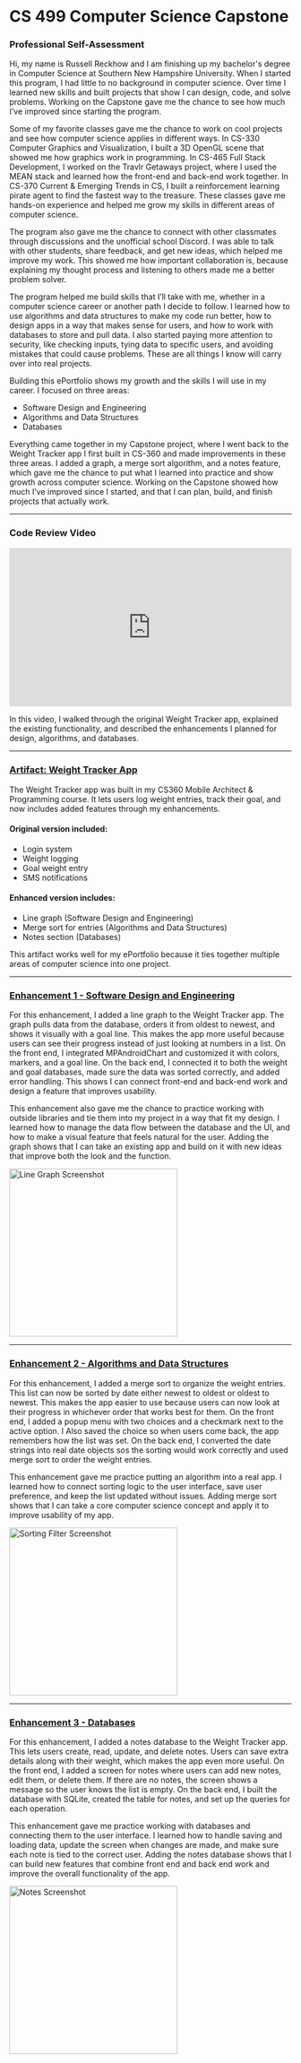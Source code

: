 # CS 499 Computer Science Capstone

### Professional Self-Assessment
Hi, my name is Russell Reckhow and I am finishing up my bachelor's degree in Computer Science at Southern New Hampshire University. When I started this program, I had little to no background in computer science. Over time I learned new skills and built projects that show I can design, code, and solve problems. Working on the Capstone gave me the chance to see how much I’ve improved since starting the program.

Some of my favorite classes gave me the chance to work on cool projects and see how computer science applies in different ways. In CS-330 Computer Graphics and Visualization, I built a 3D OpenGL scene that showed me how graphics work in programming. In CS-465 Full Stack Development, I worked on the Travlr Getaways project, where I used the MEAN stack and learned how the front-end and back-end work together. In CS-370 Current & Emerging Trends in CS, I built a reinforcement learning pirate agent to find the fastest way to the treasure. These classes gave me hands-on experience and helped me grow my skills in different areas of computer science.

The program also gave me the chance to connect with other classmates through discussions and the unofficial school Discord. I was able to talk with other students, share feedback, and get new ideas, which helped me improve my work. This showed me how important collaboration is, because explaining my thought process and listening to others made me a better problem solver.

The program helped me build skills that I’ll take with me, whether in a computer science career or another path I decide to follow. I learned how to use algorithms and data structures to make my code run better, how to design apps in a way that makes sense for users, and how to work with databases to store and pull data. I also started paying more attention to security, like checking inputs, tying data to specific users, and avoiding mistakes that could cause problems. These are all things I know will carry over into real projects.

Building this ePortfolio shows my growth and the skills I will use in my career. I focused on three areas:
- Software Design and Engineering
- Algorithms and Data Structures
- Databases

Everything came together in my Capstone project, where I went back to the Weight Tracker app I first built in CS-360 and made improvements in these three areas. I added a graph, a merge sort algorithm, and a notes feature, which gave me the chance to put what I learned into practice and show growth across computer science. Working on the Capstone showed how much I’ve improved since I started, and that I can plan, build, and finish projects that actually work.

---

### Code Review Video
<div class="video">
  <iframe
    src="https://www.youtube.com/embed/mLdLV2cGZS4"
    title="Code Review Video"
    loading="lazy"
    allow="accelerometer; autoplay; clipboard-write; encrypted-media; gyroscope; picture-in-picture; web-share"
    allowfullscreen></iframe>
</div>

<style>
.video { position: relative; padding-bottom: 56.25%; height: 0; overflow: hidden; max-width: 100%; }
.video iframe { position: absolute; top: 0; left: 0; width: 100%; height: 100%; border: 0; }
</style>

In this video, I walked through the original Weight Tracker app, explained the existing functionality, and described the enhancements I planned for design, algorithms, and databases.

---

### [Artifact: Weight Tracker App](https://github.com/Russrecker/CS-499-Computer-Science-Capstone/tree/main/Artifact-Weight-Tracker)
The Weight Tracker app was built in my CS360 Mobile Architect & Programming course. It lets users log weight entries, track their goal, and now includes added features through my enhancements.

#### Original version included:
- Login system
- Weight logging
- Goal weight entry
- SMS notifications

#### Enhanced version includes:
- Line graph (Software Design and Engineering)
- Merge sort for entries (Algorithms and Data Structures)
- Notes section (Databases)

This artifact works well for my ePortfolio because it ties together multiple areas of computer science into one project.

---

### [Enhancement 1 - Software Design and Engineering](https://github.com/Russrecker/CS-499-Computer-Science-Capstone/tree/main/Artifact-Weight-Tracker/Enhancement%201%20-%20Software%20Design%20and%20Engineering)
For this enhancement, I added a line graph to the Weight Tracker app. The graph pulls data from the database, orders it from oldest to newest, and shows it visually with a goal line. This makes the app more useful because users can see their progress instead of just looking at numbers in a list. On the front end, I integrated MPAndroidChart and customized it with colors, markers, and a goal line. On the back end, I connected it to both the weight and goal databases, made sure the data was sorted correctly, and added error handling. This shows I can connect front-end and back-end work and design a feature that improves usability.

This enhancement also gave me the chance to practice working with outside libraries and tie them into my project in a way that fit my design. I learned how to manage the data flow between the database and the UI, and how to make a visual feature that feels natural for the user. Adding the graph shows that I can take an existing app and build on it with new ideas that improve both the look and the function.

<img src="https://raw.githubusercontent.com/Russrecker/CS-499-Computer-Science-Capstone/main/Artifact-Weight-Tracker/Enhancement%201%20-%20Software%20Design%20and%20Engineering/assets/Line%20Graph.png" alt="Line Graph Screenshot" width="300">

---

### [Enhancement 2 - Algorithms and Data Structures](https://github.com/Russrecker/CS-499-Computer-Science-Capstone/tree/main/Artifact-Weight-Tracker/Enhancement%202%20-%20Algorithms%20and%20Data%20Structures)
For this enhancement, I added a merge sort to organize the weight entries. This list can now be sorted by date either newest to oldest or oldest to newest. This makes the app easier to use because users can now look at their progress in whichever order that works best for them. On the front end, I added a popup menu with two choices and a checkmark next to the active option. I Also saved the choice so when users come back, the app remembers how the list was set. On the back end, I converted the date strings into real date objects sos the sorting would work correctly and used merge sort to order the weight entries.

This enhancement gave me practice putting an algorithm into a real app. I learned how to connect sorting logic to the user interface, save user preference, and keep the list updated without issues. Adding merge sort shows that I can take a core computer science concept and apply it to improve usability of my app.

<img src="https://raw.githubusercontent.com/Russrecker/CS-499-Computer-Science-Capstone/main/Artifact-Weight-Tracker/Enhancement%202%20-%20Algorithms%20and%20Data%20Structures/assets/Merge%20Sort.png" alt="Sorting Filter Screenshot" width="300">

---

### [Enhancement 3 - Databases](https://github.com/Russrecker/CS-499-Computer-Science-Capstone/tree/main/Artifact-Weight-Tracker/Enhancement%203%20-%20Databases)
For this enhancement, I added a notes database to the Weight Tracker app. This lets users create, read, update, and delete notes. Users can save extra details along with their weight, which makes the app even more useful. On the front end, I added a screen for notes where users can add new notes, edit them, or delete them. If there are no notes, the screen shows a message so the user knows the list is empty. On the back end, I built the database with SQLite, created the table for notes, and set up the queries for each operation.

This enhancement gave me practice working with databases and connecting them to the user interface. I learned how to handle saving and loading data, update the screen when changes are made, and make sure each note is tied to the correct user. Adding the notes database shows that I can build new features that combine front end and back end work and improve the overall functionality of the app.

<img src="https://raw.githubusercontent.com/Russrecker/CS-499-Computer-Science-Capstone/main/Artifact-Weight-Tracker/Enhancement%203%20-%20Databases/assets/Notes.png" alt="Notes Screenshot" width="300">

